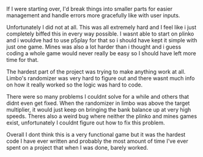 If I were starting over, I'd break things into smaller parts for easier management and handle errors more gracefully like with user inputs.

Unfortunately I did not at all. This was all extremely hard and I feel like i just completely biffed this in every way possible. I wasnt able to start on plinko and i wouldve had to use p5play for that so i should have kept it simple with just one game. Mines was also a lot harder than i thought and i guess coding a whole game would never really be easy so I should have left more time for that.

The hardest part of the project was trying to make anything work at all. Limbo's randomizer was very hard to figure out and there wasnt much info on how it really worked so the logic was hard to code.

There were so many problems I couldnt solve for a while and others that didnt even get fixed. When the randomizer in limbo was above the target multiplier, it would just keep on bringing the bank balance up at very high speeds.
Theres also a weird bug where neither the plinko and mines games exist, unfortunately I couldnt figure out how to fix this problem.

Overall I dont think this is a very functional game but it was the hardest code I have ever written and probably the most amount of time I've ever spent on a project that when I was done, barely worked.